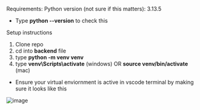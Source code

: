 Requirements:
Python version (not sure if this matters): 3.13.5
- Type **python --version** to check this

Setup instructions
1. Clone repo
2. cd into **backend** file
3. type **python -m venv venv**
4. type **venv\Scripts\activate** (windows) OR **source venv/bin/activate** (mac)
- Ensure your virtual enviornment is active in vscode terminal by making sure it looks like this
  
![image](https://github.com/user-attachments/assets/b1249c70-de52-4345-96e0-37bbc16170fb)

